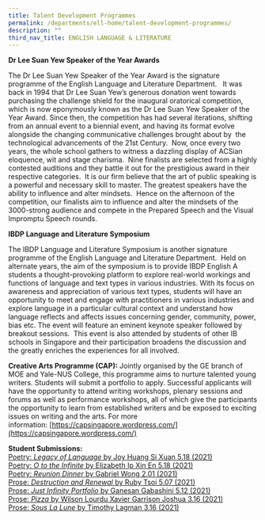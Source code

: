 ```yaml
---
title: Talent Development Programmes
permalink: /departments/ell-home/talent-development-programmes/
description: ""
third_nav_title: ENGLISH LANGUAGE & LITERATURE
---
```

**Dr Lee Suan Yew Speaker of the Year Awards**

The Dr Lee Suan Yew Speaker of the Year Award is the signature programme of the English Language and Literature Department.   It was back in 1994 that Dr Lee Suan Yew’s generous donation went towards purchasing the challenge shield for the inaugural oratorical competition, which is now eponymously known as the Dr Lee Suan Yew Speaker of the Year Award. Since then, the competition has had several iterations, shifting from an annual event to a biennial event, and having its format evolve alongside the changing communicative challenges brought about by  the technological advancements of the 21st Century.  Now, once every two years, the whole school gathers to witness a dazzling display of ACSian eloquence, wit and stage charisma.  Nine finalists are selected from a highly contested auditions and they battle it out for the prestigious award in their respective categories.  It is our firm believe that the art of public speaking is a powerful and necessary skill to master. The greatest speakers have the ability to influence and alter mindsets.  Hence on the afternoon of the competition, our finalists aim to influence and alter the mindsets of the 3000-strong audience and compete in the Prepared Speech and the Visual Impromptu Speech rounds.

**IBDP Language and Literature Symposium**

The IBDP Language and Literature Symposium is another signature programme of the English Language and Literature Department.  Held on alternate years, the aim of the symposium is to provide IBDP English A students a thought-provoking platform to explore real-world workings and functions of language and text types in various industries. With its focus on awareness and appreciation of various text types, students will have an opportunity to meet and engage with practitioners in various industries and explore language in a particular cultural context and understand how language reflects and affects issues concerning gender, community, power, bias etc. The event will feature an eminent keynote speaker followed by breakout sessions.  This event is also attended by students of other IB schools in Singapore and their participation broadens the discussion and the greatly enriches the experiences for all involved.

**Creative Arts Programme (CAP):** Jointly organised by the GE branch of MOE and Yale-NUS College, this programme aims to nurture talented young writers. Students will submit a portfolio to apply. Successful applicants will have the opportunity to attend writing workshops, plenary sessions and forums as well as performance workshops, all of which give the participants the opportunity to learn from established writers and be exposed to exciting issues on writing and the arts. For more information: [https://capsingapore.wordpress.com/](https://capsingapore.wordpress.com/)


**Student Submissions:**   
[Poetry: _Legacy of Language_ by Joy Huang Si Xuan 5.18 (2021)](https://www.acsindep.moe.edu.sg/wp-content/uploads/2022/01/Poetry-Legacy-of-Language-by-Joy-Huang-Si-Xuan-5.18-2021.pdf)   
[Poetry: _O to the Infinite_ by Elizabeth Ip Xin En 5.18 (2021)](https://www.acsindep.moe.edu.sg/wp-content/uploads/2022/01/Poetry-O-to-the-Infinite-by-Elizabeth-Ip-Xin-En-5.18-2021.pdf)   
[Poetry: _Reunion Dinner_ by Gabriel Wong 2.01 (2021)](https://www.acsindep.moe.edu.sg/wp-content/uploads/2022/01/Poetry-Reunion-Dinner-by-Gabriel-Wong-2.01-2021.pdf)   
[Prose: _Destruction and Renewal_ by Ruby Tsoi 5.07 (2021)](https://www.acsindep.moe.edu.sg/wp-content/uploads/2022/01/Prose-Destruction-and-Renewal-by-Ruby-Tsoi-5.07-2021.pdf)   
[Prose: _Just Infinity Portfolio_ by Ganesan Gabashini 5.12 (2021)](https://www.acsindep.moe.edu.sg/wp-content/uploads/2022/01/Prose-Just-Infinity-Portfolio-by-Ganesan-Gabashini-5.12-2021.pdf)   
[Prose: _Pizza_ by Wilson Lourdu Xavier Garrison Joshua 3.16 (2021)](https://www.acsindep.moe.edu.sg/wp-content/uploads/2022/01/Prose-Pizza-by-Wilson-Lourdu-Xavier-Garrison-Joshua-3.16-2021.pdf)   
[Prose: _Sous La Lune_ by Timothy Lagman 3.16 (2021)](https://www.acsindep.moe.edu.sg/wp-content/uploads/2022/01/Prose-Sous-La-Lune-by-Timothy-Lagman-3.16-2021.pdf)